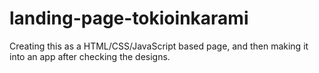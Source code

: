# landing-page-tokioinkarami
Creating this as a HTML/CSS/JavaScript based page, and then making it into an app after checking the designs.